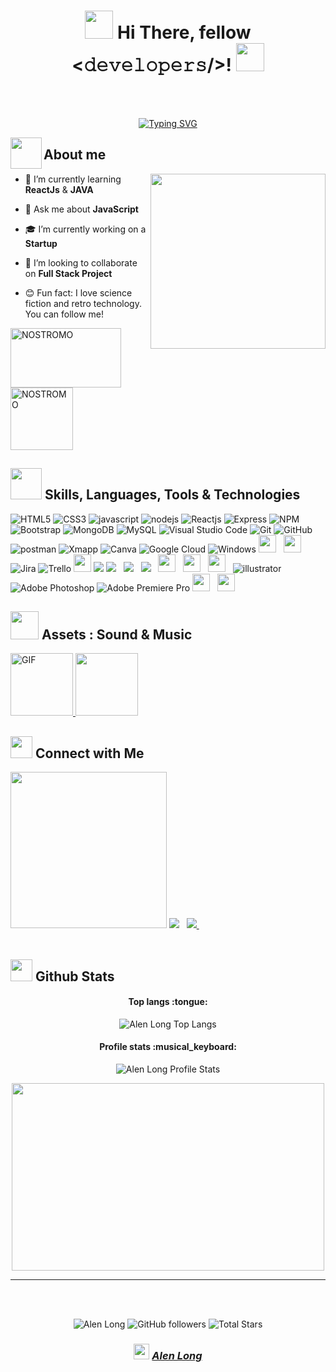 <h1 align="center"><img src="https://media.giphy.com/media/TEnXkcsHrP4YedChhA/giphy.gif" width="45"> Hi There, fellow <𝚍𝚎𝚟𝚎𝚕𝚘𝚙𝚎𝚛𝚜/>! <img src="https://media.giphy.com/media/TEnXkcsHrP4YedChhA/giphy.gif" width="45"></h1>
<br>
<br>
<p align="center">
<a href="https://git.io/typing-svg"><img src="https://readme-typing-svg.demolab.com?font=Fira+Code&duration=3000&pause=1000&color=38F73C9F&center=true&vCenter=true&width=435&lines=My+name+is+Alen+Long;++Welcome+to+my+Github+profile!+;I'm+a+Full+Stack+Developer;+Remember!;If+you+can+imagine+it+;You+can+program+it!;Always+learning;Working+Hard;Si+lo+puedes+Imaginar;Lo+puedes+Programar!" alt="Typing SVG" /></a>
</p>

<img align="left" src = "https://user-images.githubusercontent.com/63050133/156777293-72a6e681-2582-4a9d-ad92-09d1181d47c7.gif" width = 50px height=50px>
<h2 font-weight="bold"> About me</h2>  

<img align="right" src = "https://media.giphy.com/media/tel4DU3dCiDdVUPhIg/giphy.gif" width = 280px>

- 🌱 I’m currently learning **ReactJs** & **JAVA**

- 💬 Ask me about **JavaScript**

- 🎓 I’m currently working on a **Startup**

- 🔭 I’m looking to collaborate on **Full Stack Project**

- 😊 Fun fact: I love science fiction and retro technology. You can follow me!

<a href="https://www.facebook.com/NOSTROMOfiles/">
   <img src="https://media.giphy.com/media/SYmkILRsQTFLO/giphy.gif" width="177" height="95"alt="NOSTROMO"/>
</a>
<a href="https://www.facebook.com/obsoletefutures/">
   <img src="https://media.giphy.com/media/vWJu6jXCM0d4Aze3oG/giphy.gif" height="100"alt="NOSTROMO"/>
</a>

## <img src="https://media2.giphy.com/media/QssGEmpkyEOhBCb7e1/giphy.gif?cid=ecf05e47a0n3gi1bfqntqmob8g9aid1oyj2wr3ds3mg700bl&rid=giphy.gif" width ="50"><b> Skills, Languages, Tools & Technologies</b>

   ![HTML5](https://img.shields.io/badge/html5-%23E34F26.svg?style=for-the-badge&logo=html5&logoColor=white)
   ![CSS3](https://img.shields.io/badge/css3-%231572B6.svg?style=for-the-badge&logo=css3&logoColor=white)
   ![javascript](https://img.shields.io/badge/javascript%20-%23323330.svg?&style=for-the-badge&logo=javascript&logoColor=%23F7DF1E)
   ![nodejs](https://img.shields.io/badge/node.js%20-%2343853D.svg?&style=for-the-badge&logo=node.js&logoColor=white)
   ![Reactjs](https://img.shields.io/badge/react%20-%2320232a.svg?&style=for-the-badge&logo=react&logoColor=%2361DAFB)
   ![Express](https://img.shields.io/badge/Express.js-000000?style=for-the-badge&logo=express&logoColor=white)
   ![NPM](https://img.shields.io/badge/npm-CB3837?style=for-the-badge&logo=npm&logoColor=white)
   ![Bootstrap](https://img.shields.io/badge/bootstrap%20-%23563D7C.svg?&style=for-the-badge&logo=bootstrap&logoColor=white)
   ![MongoDB](https://img.shields.io/badge/MongoDB-%234ea94b.svg?&style=for-the-badge&logo=mongodb&logoColor=white) 
   ![MySQL](https://img.shields.io/badge/mysql-%2300f.svg?&style=for-the-badge&logo=mysql&logoColor=white&color=3280ad)
   ![Visual Studio Code](https://img.shields.io/badge/Visual%20Studio%20Code-0078d7.svg?style=for-the-badge&logo=visual-studio-code&logoColor=white)
   ![Git](https://img.shields.io/badge/git-%23F05033.svg?style=for-the-badge&logo=git&logoColor=white)
   ![GitHub](https://img.shields.io/badge/github-%23121011.svg?style=for-the-badge&logo=github&logoColor=white)
   ![postman](https://img.shields.io/badge/Postman-FF6C37?style=for-the-badge&logo=Postman&logoColor=white)
   ![Xmapp](https://img.shields.io/badge/Xampp-F37623?style=for-the-badge&logo=xampp&logoColor=white)
   ![Canva](https://img.shields.io/badge/Canva-%2300C4CC.svg?style=for-the-badge&logo=Canva&logoColor=white)
   ![Google Cloud](https://img.shields.io/badge/GoogleCloud-%234285F4.svg?style=for-the-badge&logo=google-cloud&logoColor=white)
   ![Windows](https://img.shields.io/badge/Windows-0078D6?style=for-the-badge&logo=windows&logoColor=white)
   <img src="https://i0.wp.com/imgs.hipertextual.com/wp-content/uploads/2022/10/office_microsoft_adios.jpg?resize=1200%2C675&quality=60&strip=all&ssl=1" height='28' />&nbsp;&nbsp;
   <img src="https://www.technipages.com/wp-content/uploads/2016/04/Excel-Header-600x281.png" height='28' />&nbsp;&nbsp;
   ![Jira](https://img.shields.io/badge/jira-%230A0FFF.svg?style=for-the-badge&logo=jira&logoColor=white)
   ![Trello](https://img.shields.io/badge/Trello-%23026AA7.svg?style=for-the-badge&logo=Trello&logoColor=white)
   <img src="https://www.gstatic.com/devrel-devsite/prod/v4f875a1b81b7f452d4ad95ddc2e0847267daa183c4980c794500a8a63318384d/firebase/images/lockup.svg" height='28' />
   <img src="https://img.shields.io/badge/figma%20-%23F24E1E.svg?&style=for-the-badge&logo=figma&logoColor=white"/>
   <img src="https://img.shields.io/badge/Slack%20-%23F7DF1E.svg?&style=for-the-badge&color=4A154B" />&nbsp;&nbsp;
   <img src="https://img.shields.io/badge/Freedcamp%20-%23F7DF1E.svg?&style=for-the-badge&color=3C4C65" />&nbsp;&nbsp;
   <img src="https://img.shields.io/badge/Sass%20-%23F7DF1E.svg?&style=for-the-badge&color=CD6799" />&nbsp;&nbsp;
   <img src="https://upload.wikimedia.org/wikipedia/commons/a/a1/AJAX_logo_by_gengns.svg" height='28' />&nbsp;&nbsp;
   <img src="https://user-images.githubusercontent.com/8939680/57233883-20344080-6fe5-11e9-8169-1eeb4c782683.png" height='28' />&nbsp;&nbsp;
   <img src="https://www.acens.com/comunicacion/wp-content/images/2016/12/word-image-1-768x307.png" height='28' />&nbsp;&nbsp;
   <img src = "https://img.shields.io/badge/adobe%20illustrator-%23FF9A00.svg?style=for-the-badge&logo=adobe%20illustrator&logoColor=white" alt = "illustrator" />
   ![Adobe Photoshop](https://img.shields.io/badge/adobe%20photoshop-%2331A8FF.svg?style=for-the-badge&logo=adobe%20photoshop&logoColor=white)
   ![Adobe Premiere Pro](https://img.shields.io/badge/Adobe%20Premiere%20Pro-9999FF.svg?style=for-the-badge&logo=Adobe%20Premiere%20Pro&logoColor=white)
   <img src="https://github.com/AlenLong/readme/blob/main/1673058385209.png" height='28' />&nbsp;&nbsp;
   <img src="https://github.com/AlenLong/readme/blob/main/Propellerhead-Reason-logo.jpg" height='28' />&nbsp;&nbsp;
   
## <img src="https://media.giphy.com/media/TEnXkcsHrP4YedChhA/giphy.gif" width="45">  Assets : **Sound & Music** <a href="https://soundcloud.com/user-340743944"> 
<img align="rigth"  alt="GIF" height="100px" src="https://octodex.github.com/images/daftpunktocat-thomas.gif" /> </a> <a href="https://soundcloud.com/user-340743944"> 
<img src="https://octodex.github.com/images/daftpunktocat-guy.gif" height="100px" > </a>
   
## <img src="https://github.com/oHTGo/oHTGo/blob/main/images/handshake.gif" height="35px">  Connect with Me 

<img src="https://media.giphy.com/media/J4JSpIwM6y3Q6xnHgg/giphy.gif" width="250">

<a href="https://www.linkedin.com/in/alen-long/" target="_blank">
<img src="https://img.shields.io/badge/linkedin-%230077B5.svg?style=for-the-badge&logo=linkedin&logoColor=white"></a>&nbsp;&nbsp;
<a href="mailto:alenlong1@gmail.com" target="_blank">
<img src="https://img.shields.io/badge/Gmail-D14836?style=for-the-badge&logo=gmail&logoColor=white">
</a>&nbsp;&nbsp;
  
<br>
<br> 
  
## <img src="https://media.giphy.com/media/iY8CRBdQXODJSCERIr/giphy.gif" width="35"><b> Github Stats </b>


<h4 align="center">Top langs :tongue:</h4>

<p align="center"><img src="https://github-readme-stats.vercel.app/api/top-langs/?username=AlenLong&langs_count=10&theme=tokyonight&layout=compact" alt=" Alen Long Top Langs" /></p>

<h4 align="center">Profile stats :musical_keyboard:</h4>

<p align="center"><img src="https://github-readme-stats.vercel.app/api?username=AlenLong&theme=synthwave&show_icons=true&include_all_commits=true&count_private=true"  alt="Alen Long Profile Stats" />
</p>

<p align="center"><img src="https://media.giphy.com/media/zOpCjfo01YIM0/giphy.gif" height="300" width="500"></p>

------
<br>
<br>

<div align="center">

 <p>  
  <img src="https://komarev.com/ghpvc/?username=AlenLong" alt="Alen Long" />
  <img alt="GitHub followers" src="https://img.shields.io/github/followers/AlenLong?label=Followers&style=social">  
  <img src="https://img.shields.io/github/stars/AlenLong?label=Stars" alt="Total Stars">
</p>
   
   ### <img src="https://media2.giphy.com/media/QssGEmpkyEOhBCb7e1/giphy.gif?cid=ecf05e47a0n3gi1bfqntqmob8g9aid1oyj2wr3ds3mg700bl&rid=giphy.gif" width ="25"> [*Alen Long*](https://github.com/AlenLong "Enlace")
   
</div>
